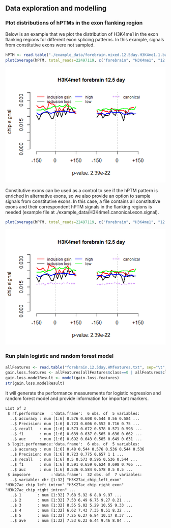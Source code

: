 ## Data exploration and modelling

### Plot distributions of hPTMs in the exon flanking region

Below is an example that we plot the distribution of H3K4me1 in the exon flanking regions
for different exon splicing patterns. In this example, signals from constitutive exons were not sampled.

```R
hPTM <- read.table("./example_data/forebrain.mixed.12.5day.H3K4me1.1.bam.sam.hm.signal", sep="\t", header=TRUE)
plotCoverage(hPTM, total_reads=22497119, c("forebrain", "H3K4me1", "12.5 day"), subsampleCanonical=F, CanonicalFile=NULL)
```
<img src="../figs/H3K4me1.hm.distr.png" width="509" height="362" /> 

Constitutive exons can be used as a control to see if the hPTM pattern is enriched in alternative exons, 
so we also provide an option to sample signals from constitutive exons. 
In this case, a file contains all constitutive exons and their correspondent hPTM signals 
in the flanking regions is needed (example file at ./example_data/H3K4me1.canonical.exon.signal).

```R
plotCoverage(hPTM, total_reads=22497119, c("forebrain", "H3K4me1", "12.5 day"), subsampleCanonical=T, CanonicalFile="./example_data/H3K4me1.canonical.exon.signal")
```
<img src="../figs/H3K4me1.sampled.distr.png" width="509" height="362" /> 

### Run plain logistic and random forest model

```R
allFeatures <- read.table("forebrain.12.5day.HMfeatures.txt", sep="\t", header=TRUE)
gain.loss.features <- allFeatures[allFeatures$class==0 | allFeatures$class==1, ]
gain.loss.modelResult <- model(gain.loss.features)
str(gain.loss.modelResult)
```
It will generate the performance measurements for logistic regression and random forest model and
provide information for important markers.

```
List of 3
 $ rf.performance   :'data.frame':	6 obs. of  5 variables:
  ..$ accuracy : num [1:6] 0.576 0.608 0.544 0.56 0.584 ...
  ..$ Precision: num [1:6] 0.723 0.606 0.552 0.716 0.75 ...
  ..$ recall   : num [1:6] 0.573 0.672 0.578 0.571 0.593 ...
  ..$ f1       : num [1:6] 0.639 0.637 0.565 0.636 0.662 ...
  ..$ auc      : num [1:6] 0.692 0.643 0.585 0.649 0.631 ...
 $ logit.performance:'data.frame':	6 obs. of  5 variables:
  ..$ accuracy : num [1:6] 0.48 0.544 0.576 0.536 0.544 0.536
  ..$ Precision: num [1:6] 0.723 0.775 0.657 1 1 ...
  ..$ recall   : num [1:6] 0.5 0.573 0.595 0.536 0.544 ...
  ..$ f1       : num [1:6] 0.591 0.659 0.624 0.698 0.705 ...
  ..$ auc      : num [1:6] 0.536 0.584 0.578 0.5 0.5 ...
 $ impscore         :'data.frame':	32 obs. of  7 variables:
  ..$ variable: chr [1:32] "H3K27ac_chip_left_exon" "H3K27ac_chip_left_intron" "H3K27ac_chip_right_exon" "H3K27ac_chip_right_intron" ...
  ..$ 1       : num [1:32] 7.68 5.92 6 8.8 9.97 ...
  ..$ 2       : num [1:32] 7.53 6.49 6.75 9.27 8.21 ...
  ..$ 3       : num [1:32] 8.55 5.02 5.29 10.55 9.33 ...
  ..$ 4       : num [1:32] 6.62 7.43 7.35 8.51 8.32 ...
  ..$ 5       : num [1:32] 7.25 6.27 6.84 10.17 8.37 ...
  ..$ ave     : num [1:32] 7.53 6.23 6.44 9.46 8.84 ...
```

 